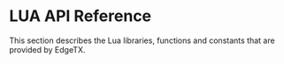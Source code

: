# LUA API Reference

This section describes the Lua libraries, functions and constants that are provided by EdgeTX.
